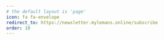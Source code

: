 ```yaml
---
# the default layout is 'page'
icon: fa fa-envelope
redirect_to: https://newsletter.mylemans.online/subscribe
order: 10
---
```


